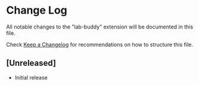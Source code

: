# Change Log

All notable changes to the "lab-buddy" extension will be documented in this file.

Check [Keep a Changelog](http://keepachangelog.com/) for recommendations on how to structure this file.

## [Unreleased]

- Initial release